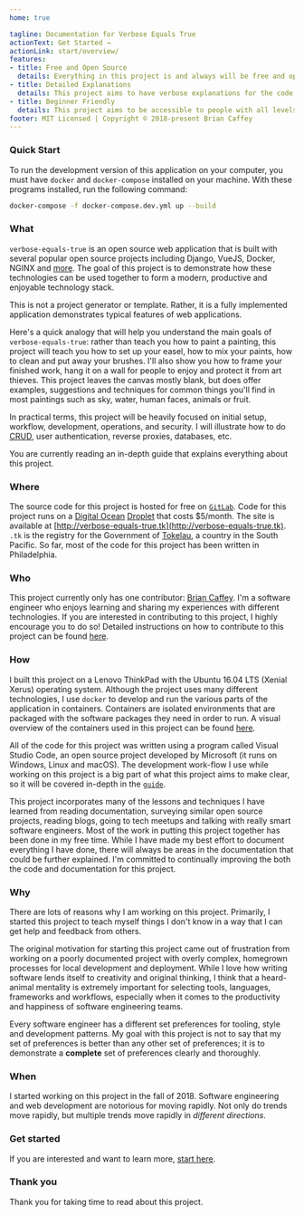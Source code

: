 ```yaml
---
home: true

tagline: Documentation for Verbose Equals True
actionText: Get Started →
actionLink: start/overview/
features:
- title: Free and Open Source
  details: Everything in this project is and always will be free and open source. There is no premium content, paywall or credit card required.
- title: Detailed Explanations
  details: This project aims to have verbose explanations for the code, design decisions and best practices that are used in it's development.
- title: Beginner Friendly
  details: This project aims to be accessible to people with all levels of skill.
footer: MIT Licensed | Copyright © 2018-present Brian Caffey
---
```


### Quick Start

To run the development version of this application on your computer, you must have `docker` and `docker-compose` installed on your machine. With these programs installed, run the following command:

```sh
docker-compose -f docker-compose.dev.yml up --build
```

### What

`verbose-equals-true` is an open source web application that is built with several popular open source projects including Django, VueJS, Docker, NGINX and [more](https://verbose-equals-true.tk/about/technologies). The goal of this project is to demonstrate how these technologies can be used together to form a modern, productive and enjoyable technology stack.

This is not a project generator or template. Rather, it is a fully implemented application demonstrates typical features of web applications.

Here's a quick analogy that will help you understand the main goals of `verbose-equals-true`: rather than teach you how to paint a painting, this project will teach you how to set up your easel, how to mix your paints, how to clean and put away your brushes. I'll also show you how to frame your finished work, hang it on a wall for people to enjoy and protect it from art thieves. This project leaves the canvas mostly blank, but does offer examples, suggestions and techniques for common things you'll find in most paintings such as sky, water, human faces, animals or fruit.

In practical terms, this project will be heavily focused on initial setup, workflow, development, operations, and security. I will illustrate how to do [CRUD](https://en.wikipedia.org/wiki/Create,_read,_update_and_delete), user authentication, reverse proxies, databases, etc.

You are currently reading an in-depth guide that explains everything about this project.

### Where

The source code for this project is hosted for free on [`GitLab`](https://gitlab.com/briancaffey/verbose-equals-true). Code for this project runs on a [Digital Ocean](https://www.digitalocean.com/) [Droplet](https://www.digitalocean.com/products/droplets/) that costs $5/month. The site is available at [http://verbose-equals-true.tk](http://verbose-equals-true.tk). `.tk` is the registry for the Government of [Tokelau](https://en.wikipedia.org/wiki/Tokelau), a country in the South Pacific. So far, most of the code for this project has been written in Philadelphia.

### Who

This project currently only has one contributor: [Brian Caffey](https://gitlab.com/briancaffey/verbose-equals-true). I'm a software engineer who enjoys learning and sharing my experiences with different technologies. If you are interested in contributing to this project, I highly encourage you to do so! Detailed instructions on how to contribute to this project can be found [here](https://gitlab.com/briancaffey/verbose-equals-true/blob/master/CONTRIBUTING.md).

### How

I built this project on a Lenovo ThinkPad with the Ubuntu 16.04 LTS (Xenial Xerus) operating system. Although the project uses many different technologies, I use `docker` to develop and run the various parts of the application in containers. Containers are isolated environments that are packaged with the software packages they need in order to run. A visual overview of the containers used in this project can be found [here](https://verbose-equals-true.tk/about/architecture).

All of the code for this project was written using a program called Visual Studio Code, an open source project developed by Microsoft (it runs on Windows, Linux and macOS). The development work-flow I use while working on this project is a big part of what this project aims to make clear, so it will be covered in-depth in the [`guide`](/guide/project-setup/).

This project incorporates many of the lessons and techniques I have learned from reading documentation, surveying similar open source projects, reading blogs, going to tech meetups and talking with really smart software engineers. Most of the work in putting this project together has been done in my free time. While I have made my best effort to document everything I have done, there will always be areas in the documentation that could be further explained. I'm committed to continually improving the both the code and documentation for this project.

### Why

There are lots of reasons why I am working on this project. Primarily, I started this project to teach myself things I don't know in a way that I can get help and feedback from others.

The original motivation for starting this project came out of frustration from working on a poorly documented project with overly complex, homegrown processes for local development and deployment. While I love how writing software lends itself to creativity and original thinking, I think that a heard-animal mentality is extremely important for selecting tools, languages, frameworks and workflows, especially when it comes to the productivity and happiness of software engineering teams.

Every software engineer has a different set preferences for tooling, style and development patterns. My goal with this project is not to say that my set of preferences is better than any other set of preferences; it is to demonstrate a **complete** set of preferences clearly and thoroughly.

### When

I started working on this project in the fall of 2018. Software engineering and web development are notorious for moving rapidly. Not only do trends move rapidly, but multiple trends move rapidly in *different directions*.

### Get started

If you are interested and want to learn more, [start here](start/overview/).

### Thank you

Thank you for taking time to read about this project.